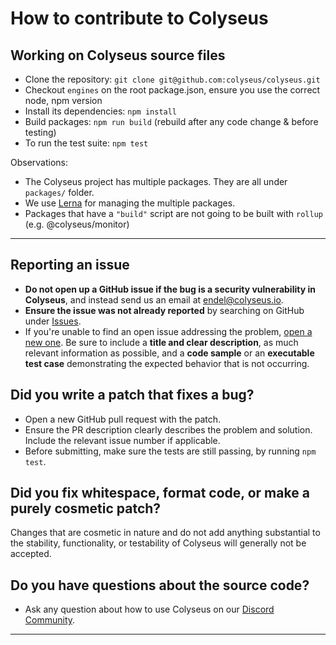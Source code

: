 # How to contribute to Colyseus

## Working on Colyseus source files

- Clone the repository: `git clone git@github.com:colyseus/colyseus.git`
- Checkout `engines` on the root package.json, ensure you use the correct node, npm version
- Install its dependencies: `npm install`
- Build packages: `npm run build` (rebuild after any code change & before testing)
- To run the test suite: `npm test`

Observations:

- The Colyseus project has multiple packages. They are all under `packages/` folder.
- We use [Lerna](https://github.com/lerna/lerna) for managing the multiple packages.
- Packages that have a `"build"` script are not going to be built with `rollup` (e.g. @colyseus/monitor)

---

## **Reporting an issue**

- **Do not open up a GitHub issue if the bug is a security vulnerability in Colyseus**, and instead send us an email at [endel@colyseus.io](endel@colyseus.io).
- **Ensure the issue was not already reported** by searching on GitHub under [Issues](https://github.com/colyseus/colyseus/issues).
- If you're unable to find an open issue addressing the problem, [open a new one](https://github.com/colyseus/colyseus/issues/new). Be sure to include a **title and clear description**, as much relevant information as possible, and a **code sample** or an **executable test case** demonstrating the expected behavior that is not occurring.

## **Did you write a patch that fixes a bug?**

- Open a new GitHub pull request with the patch.
- Ensure the PR description clearly describes the problem and solution. Include the relevant issue number if applicable.
- Before submitting, make sure the tests are still passing, by running `npm test`.

## **Did you fix whitespace, format code, or make a purely cosmetic patch?**

Changes that are cosmetic in nature and do not add anything substantial to the stability, functionality, or testability of Colyseus will generally not be accepted.

## **Do you have questions about the source code?**

- Ask any question about how to use Colyseus on our [Discord Community](https://discord.gg/RY8rRS7).

---
